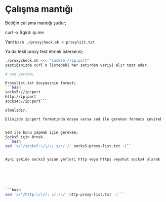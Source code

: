 # Çalışma mantığı

Betiğin çalışma mantığı şudur;

curl -x $girdi ip.me

Yani ```bash
./proxycheck.sh < proxylsit.txt```


Ya da tekil proxy test etmek isterseniz;
```bash
./proxycheck.sh <<< "socks5://ip:port"
yaptığınızda curl o listedeki her satırdan veriyi alır test eder.

# sed yardımı

Proxylist.txt dosyasının formatı 
```bash
socks5://ip:port
http://ip:port
socks4://ip:port```

olmalıdır.

Elinizde ip:port formatında dosya varsa sed ile gereken formata çevirebilirsiniz.


Sed ile bunu yapmak için gereken;
Socks5 için örnek.
```bash
sed 's/^/socks5:\/\//; s/:/:/' socks5-proxy-list.txt -i``


Aynı şekide socks5 yazan yerleri http veya https veyahut socks4 olarak değiştirerek ip:port formatını socks5://ip:port şekline çevirebilirsiniz.






```bash
sed 's/^/http:\/\//; s/:/:/' http-proxy-list.txt -i```
